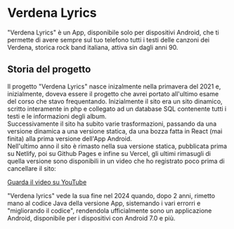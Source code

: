 # Verdena Lyrics

"Verdena Lyrics" è un App, disponibile solo per dispositivi Android, che ti permette di avere sempre sul tuo telefono tutti i testi delle canzoni dei Verdena, storica rock band italiana, attiva sin dagli anni 90.

## Storia del progetto
Il progetto "Verdena Lyrics" nasce inizalmente nella primavera del 2021 e, inizialmente, doveva essere il progetto che avrei portato all'ultimo esame del corso che stavo frequentando. Inizialmente il sito era un sito dinamico, scritto interamente in php e collegato ad un database SQL contenente tutti i testi e le informazioni degli album.<br />
Successivamente il sito ha subito varie trasformazioni, passando da una versione dinamica a una versione statica, da una bozza fatta in React (mai finita) alla prima versione dell'App Android.<br />
Nell'ultimo anno il sito è rimasto nella sua versione statica, pubblicata prima su Netlify, poi su Github Pages e infine su Vercel, gli ultimi rimasugli di quella versione sono disponibili in un video che ho registrato poco prima di cancellare il sito:

[Guarda il video su YouTube](https://youtu.be/eAYYIVyGg0I?feature=shared)

"Verdena lyrics" vede la sua fine nel 2024 quando, dopo 2 anni, rimetto mano al codice Java della versione App, sistemando i vari errorri e "migliorando il codice", rendendola ufficialmente sono un applicazione Android, disponibile per i dispositivi con Android 7.0 e più.
